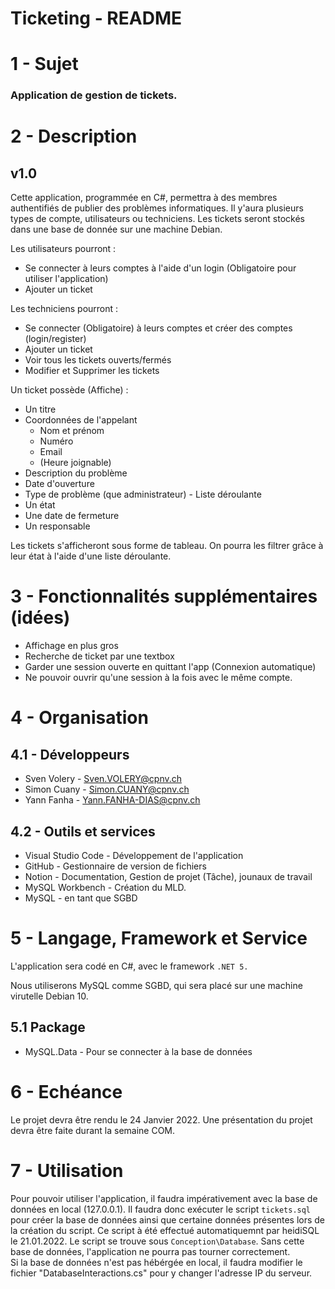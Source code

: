 # Ticketing - README

# 1 - Sujet

### **Application de gestion de tickets.**

# 2 - Description
## v1.0
Cette application, programmée en C#, permettra à des membres authentifiés de publier des problèmes informatiques.  Il y'aura plusieurs types de compte, utilisateurs ou techniciens. Les tickets seront stockés dans une base de donnée sur une machine Debian.

Les utilisateurs pourront :

- Se connecter à leurs comptes à l'aide d'un login (Obligatoire pour utiliser l'application)
- Ajouter un ticket

Les techniciens pourront : 

- Se connecter (Obligatoire) à leurs comptes et créer des comptes (login/register)
- Ajouter un ticket
- Voir tous les tickets ouverts/fermés
- Modifier et Supprimer les tickets

Un ticket possède (Affiche) :

- Un titre
- Coordonnées de l'appelant
    - Nom et prénom
    - Numéro
    - Email
    - (Heure joignable)
- Description du problème
- Date d'ouverture
- Type de problème (que administrateur) - Liste déroulante
- Un état
- Une date de fermeture
- Un responsable

Les tickets s'afficheront sous forme de tableau. On pourra les filtrer grâce à leur état à l'aide d'une liste déroulante.

# 3 - Fonctionnalités supplémentaires (idées)
- Affichage en plus gros
- Recherche de ticket par une textbox
- Garder une session ouverte en quittant l'app (Connexion automatique)
- Ne pouvoir ouvrir qu'une session à la fois avec le même compte.

# 4 - Organisation

## 4.1 - Développeurs

- Sven Volery - Sven.VOLERY@cpnv.ch
- Simon Cuany - Simon.CUANY@cpnv.ch
- Yann Fanha - Yann.FANHA-DIAS@cpnv.ch

## 4.2 - Outils et services

- Visual Studio Code - Développement de l'application
- GitHub - Gestionnaire de version de fichiers
- Notion - Documentation, Gestion de projet (Tâche), jounaux de travail
- MySQL Workbench - Création du MLD.
- MySQL - en tant que SGBD

# 5 - Langage, Framework et Service

L'application sera codé en C#, avec le framework  `.NET 5.`

Nous utiliserons MySQL comme SGBD, qui sera placé sur une machine virutelle Debian 10.

## 5.1 Package

- MySQL.Data - Pour se connecter à la base de données

# 6 - Echéance

Le projet devra être rendu le 24 Janvier 2022. Une présentation du projet devra être faite durant la semaine COM.

# 7 - Utilisation

Pour pouvoir utiliser l'application, il faudra impérativement avec la base de données en local (127.0.0.1). Il faudra donc exécuter le script ```tickets.sql``` pour créer la base de données ainsi que certaine données présentes lors de la création du script. Ce script à été effectué automatiquemnt par heidiSQL le 21.01.2022. Le script se trouve sous ```Conception\Database```.
Sans cette base de données, l'application ne pourra pas tourner correctement. \
Si la base de données n'est pas hébérgée en local, il faudra modifier le fichier "DatabaseInteractions.cs" pour y changer l'adresse IP du serveur.